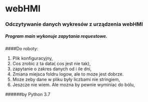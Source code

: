 # webHMI

### Odczytywanie danych wykresów z urządzenia webHMI
##### Program main wykonuje zapytania requestowe.

####Do roboty:

1. Plik konfiguracyjny,
2. Cos zrobic z ta data( cos jest nie tak),
2. zapytanie o zakres danych od i ile dni,
3. Zmiana miejsca foldru logow, ale to moze jest dobrze.
4. Moze zeby dane w pliku były liczbami nie stringiem,
5. Jeszcze nie wiem. Ale mozna by pewnie wyminiac do bólu,

######by Python 3.7